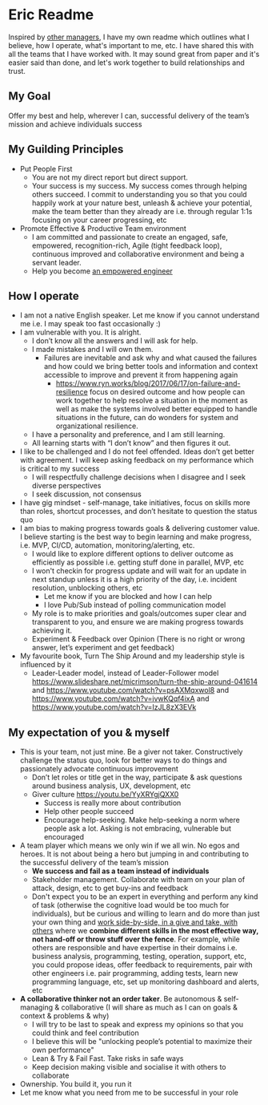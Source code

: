 # Eric Readme
Inspired by [other managers](https://hackernoon.com/12-manager-readmes-from-silicon-valleys-top-tech-companies-26588a660afe), I have my own readme which outlines what I believe, how I operate, what's important to me, etc. I have shared this with all the teams that I have worked with. It may sound great from paper and it's easier said than done, and let's work together to build relationships and trust.

## My Goal
Offer my best and help, wherever I can, successful delivery of the team’s mission and achieve individuals success

## My Guilding Principles
- Put People First
    - You are not my direct report but direct support.
    - Your success is my success. My success comes through helping others succeed. I commit to understanding you so that you could happily work at your nature best, unleash &amp; achieve your potential, make the team better than they already are i.e. through regular 1:1s focusing on your career progressing, etc
- Promote Effective & Productive Team environment
    - I am committed and passionate to create an engaged, safe, empowered, recognition-rich, Agile (tight feedback loop), continuous improved and collaborative environment and being a servant leader.
    - Help you become [an empowered engineer](https://svpg.com/the-most-important-thing/)

## How I operate
- I am not a native English speaker. Let me know if you cannot understand me i.e. I may speak too fast occasionally :)
- I am vulnerable with you. It is alright.
    - I don’t know all the answers and I will ask for help.
    - I made mistakes and I will own them.
        - Failures are inevitable and ask why and what caused the failures and how could we bring better tools and information and context accessible to improve and prevent it from happening again
            - https://www.ryn.works/blog/2017/06/17/on-failure-and-resilience focus on desired outcome and how people can work together to help resolve a situation in the moment as well as make the systems involved better equipped to handle situations in the future, can do wonders for system and organizational resilience.
    - I have a personality and preference, and I am still learning.
    - All learning starts with “I don’t know” and then figures it out.
- I like to be challenged and I do not feel offended. Ideas don’t get better with agreement. I will keep asking feedback on my performance which is critical to my success
    - I will respectfully challenge decisions when I disagree and I seek diverse perspectives
    - I seek discussion, not consensus
- I have gig mindset - self-manage, take initiatives, focus on skills more than roles, shortcut processes, and don’t hesitate to question the status quo
- I am bias to making progress towards goals &amp; delivering customer value. I believe starting is the best way to begin learning and make progress, i.e. MVP, CI/CD, automation, monitoring/alerting, etc.
    - I would like to explore different options to deliver outcome as efficiently as possible i.e. getting stuff done in parallel, MVP, etc
    - I won't checkin for progress update and will wait for an update in next standup unless it is a high priority of the day, i.e. incident resolution, unblocking others, etc
        - Let me know if you are blocked and how I can help
        - I love Pub/Sub instead of polling communication model
    - My role is to make priorities and goals/outcomes super clear and transparent to you, and ensure we are making progress towards achieving it.
    - Experiment &amp; Feedback over Opinion (There is no right or wrong answer, let’s experiment and get feedback)
- My favourite book, Turn The Ship Around and my leadership style is influenced by it
    - Leader-Leader model, instead of Leader-Follower model https://www.slideshare.net/micrimson/turn-the-ship-around-041614 and https://www.youtube.com/watch?v=psAXMqxwol8 and https://www.youtube.com/watch?v=ivwKQqf4ixA and https://www.youtube.com/watch?v=IzJL8zX3EVk

## My expectation of you &amp; myself
- This is your team, not just mine. Be a giver not taker. Constructively challenge the status quo, look for better ways to do things and passionately advocate continuous improvement
    - Don’t let roles or title get in the way, participate &amp; ask questions around business analysis, UX, development, etc
    - Giver culture https://youtu.be/YyXRYgjQXX0
        - Success is really more about contribution
        - Help other people succeed
        - Encourage help-seeking. Make help-seeking a norm where people ask a lot. Asking is not embracing, vulnerable but encouraged
- A team player which means we only win if we all win. No egos and heroes. It is not about being a hero but jumping in and contributing to the successful delivery of the team’s mission
    - **We success and fail as a team instead of individuals**
    - Stakeholder management. Collaborate with team on your plan of attack, design, etc to get buy-ins and feedback
    - Don't expect you to be an expert in everything and perform any kind of task (otherwise the cognitive load would be too much for individuals), but be curious and willing to learn and do more than just your own thing and [work side-by-side, in a give and take, with others](https://github.com/EricJWHuang/leadership-private/blob/main/collaborative-and-self-contained.md) where we **combine different skills in the most effective way, not hand-off or throw stuff over the fence**. For example, while others are responsible and have expertise in their domains i.e. business analysis, programming, testing, operation, support, etc, you could propose ideas, offer feedback to requirements, pair with other engineers i.e. pair programming, adding tests, learn new programming language, etc, set up monitoring dashboard and alerts, etc
- **A collaborative thinker not an order taker**. Be autonomous &amp; self-managing &amp; collaborative (I will share as much as I can on goals & context & problems & why)
    - I will try to be last to speak and express my opinions so that you could think and feel contribution
    - I believe this will be "unlocking people’s potential to maximize their own performance"
    - Lean & Try & Fail Fast. Take risks in safe ways
    - Keep decision making visible and socialise it with others to collaborate
- Ownership. You build it, you run it
- Let me know what you need from me to be successful in your role

